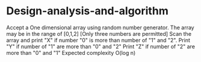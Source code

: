 # Design-analysis-and-algorithm
Accept a One dimensional array using random number generator. The array may be in the range of [0,1,2] [Only three numbers are permitted] Scan the array and print "X" if number "0" is more than number of "1" and "2". Print "Y" if number of "1" are more than "0" and "2" Print "Z" if number of "2" are more than "0" and "1" Expected complexity O(log n)

